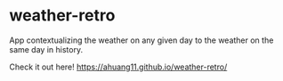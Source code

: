 # weather-retro
App contextualizing the weather on any given day to the weather on the same day in history.

Check it out here!
https://ahuang11.github.io/weather-retro/
